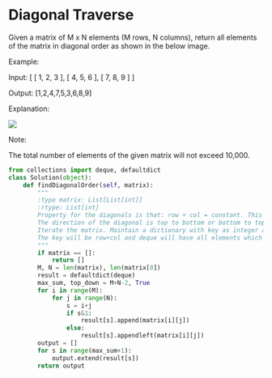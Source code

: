 # Diagonal Traverse

Given a matrix of M x N elements (M rows, N columns), return all elements of the matrix in diagonal order as shown in the below image.



Example:

Input:
[
 [ 1, 2, 3 ],
 [ 4, 5, 6 ],
 [ 7, 8, 9 ]
]

Output:  [1,2,4,7,5,3,6,8,9]

Explanation:

![](https://assets.leetcode.com/uploads/2018/10/12/diagonal_traverse.png)

Note:

The total number of elements of the given matrix will not exceed 10,000.


```python
from collections import deque, defaultdict
class Solution(object):
    def findDiagonalOrder(self, matrix):
        """
        :type matrix: List[List[int]]
        :rtype: List[int]
        Property for the diagonals is that: row + col = constant. This constant varies from 0 to M+N-2.
        The direction of the diagonal is top to bottom or bottom to top. The direction depends if constant is even or odd.
        Iterate the matrix. Maintain a dictionary with key as integer and value as a deque.
        The key will be row+col and deque will have all elements which have the same row +col. Depending whether row+col is even or odd, we will either append or appendleft.
        """
        if matrix == []:
            return []
        M, N = len(matrix), len(matrix[0])
        result = defaultdict(deque)
        max_sum, top_down = M+N-2, True
        for i in range(M):
            for j in range(N):
                s = i+j
                if s&1:
                    result[s].append(matrix[i][j])
                else:
                    result[s].appendleft(matrix[i][j])
        output = []
        for s in range(max_sum+1):
            output.extend(result[s])
        return output
```
